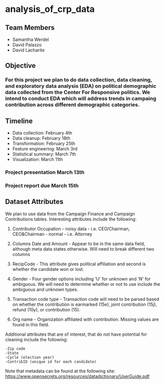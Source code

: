 # analysis_of_crp_data

## Team Members
* Samantha Werdel
* David Palazzo
* David Lacharite

## Objective
### For this project we plan to do data collection, data cleaning, and exploratory data analysis (EDA) on political demographic data collected from the Center For Responsive politics. We intend to conduct EDA which will address trends in campaing contribution across different demographic categories.

## Timeline

- Data collection: February 4th 
- Data cleanup: February 18th
- Transformation: February 25th
- Feature engineering: March 3rd
- Statistical summary: March 7th
- Visualization: March 11th

### Project presentation March 13th
### Project report due March 15th 

## Dataset Attributes

We plan to use data from the Campaign Finance and Campaign Contributions tables. Interesting attributes include the following:

1) Contributor Occupation - noisy data - i.e. CEO/Chairman, CEO&Chairman
                          - normal - i.e. Attorney 
                          
2) Columns Date and Amount - Appear to be in the same data field, although meta data states otherwise. Will need to break different two columns

3) RecipCode - This attribute gives political affiliation and second is whether the candidate won or lost.

4) Gender - Four gender options including 'U' for unknown and 'N' for ambiguous. We will need to determine whether or not to use include the ambiguous and unknown types.

5) Transaction code type - Transaction code will need to be parsed based on whether the contribution is earmarked (15e), joint contribution (15j), refund (10y), or contribution (15).

6) Org name - Organization affiliated with contribution. Missing values are found in this field. 

Additional attributes that are of interest, that do not have potential for cleaning include the following:

    -Zip code 
    -State
    -Cycle (election year)
    -ContribID (unique id for each candidate)
    

Note that metadata can be found at the following site:
https://www.opensecrets.org/resources/datadictionary/UserGuide.pdf
